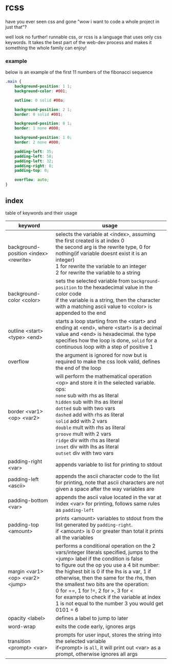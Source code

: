 # rcss

have you ever seen css and gone "wow i want to code a whole project in just that"?

well look no further! runnable css, or rcss is a language that uses only css keywords.
It takes the best part of the web-dev process and makes it something the whole family can enjoy!

### example

below is an example of the first 11 numbers of the fibonacci sequence

```css
.main {
	background-position: 1 1;
	background-color: #001;

	outline: 0 solid #00a;

	background-position: 2 1;
	border: 0 solid #001;

	background-position: 0 1;
	border: 1 none #000;

	background-position: 1 0;
	border: 2 none #000;

	padding-left: 35;
	padding-left: 58;
	padding-left: 32;
	padding-right: 0;
	padding-top: 0;

	overflow: auto;
}
```

## index

table of keywords and their usage

| keyword | usage |
|---------|-------|
| background-position \<index\> \<rewrite\> | selects the variable at \<index\>, assuming the first created is at index 0<br>the second arg is the rewrite type, 0 for nothing(if variable doesnt exist it is an integer)<br>1 for rewrite the variable to an integer<br>2 for rewrite the variable to a string |
| background-color \<color\> | sets the selected variable from `background-position` to the hexadecimal value in the color code<br>if the variable is a string, then the character with a matching ascii value to \<color\> is appended to the end |
| outline \<start\> \<type\> \<end\> | starts a loop starting from the \<start\> and ending at \<end\>, where \<start\> is a decimal value and \<end\> is hexadecimal. the type specifies how the loop is done, `solid` for a continuous loop with a step of positive 1 |
| overflow | the argument is ignored for now but is required to make the css look valid, defines the end of the loop |
| border \<var1\> \<op\> \<var2\> | will perform the mathematical operation \<op\> and store it in the selected variable.<br>ops:<br>`none` sub with rhs as literal<br>`hidden` sub with lhs as literal<br>`dotted` sub with two vars<br>`dashed` add with rhs as literal<br>`solid` add with 2 vars<br>`double` mult with rhs as literal<br>`groove` mult with 2 vars<br>`ridge` div with rhs as literal<br>`inset` div with lhs as literal<br>`outset` div with two vars<br> |
| padding-right \<var\> | appends variable to list for printing to stdout |
| padding-left \<ascii\> | appends the ascii character code to the list for printing, note that ascii characters are not given a space after the way variables are |
| padding-bottom \<var\> | appends the ascii value located in the var at index \<var\> for printing, follows same rules as `padding-left` |
| padding-top \<amount\> | prints \<amount\> variables to stdout from the list generated by `padding-right`.<br>if \<amount\> is 0 or greater than total it prints all the variables |
| margin \<var1\> \<op\> \<var2\> \<jump\> | performs a conditional operation on the 2 vars/integer literals specified, jumps to the \<jump\> label if the condition is false<br>to figure out the op you use a 4 bit number:<br>the highest bit is 0 if the lhs is a var, 1 if otherwise, then the same for the rhs, then the smallest two bits are the operation:<br>0 for ==, 1 for !=, 2 for >, 3 for <<br>for example to check if the variable at index 1 is not equal to the number 3 you would get 0101 = 6|
| opacity \<label\> | defines a label to jump to later |
| word-wrap | exits the code early, ignores args |
| transition \<prompt\> \<var\> | prompts for user input, stores the string into the selected variable<br>if\<prompt\> is `all`, it will print out \<var\> as a prompt, otherwise ignores all args |
